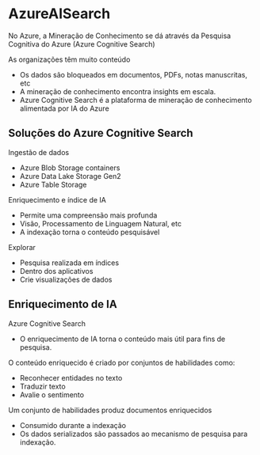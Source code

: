 # AzureAISearch

No Azure, a Mineração de Conhecimento se dá através da Pesquisa Cognitiva do Azure (Azure Cognitive Search) 

As organizações têm muito conteúdo

- Os dados são bloqueados em documentos, PDFs, notas manuscritas, etc
- A mineração de conhecimento encontra insights em escala.
- Azure Cognitive Search é a plataforma de mineração de conhecimento alimentada por IA do Azure

## Soluções do Azure Cognitive Search

Ingestão de dados

- Azure Blob Storage containers
- Azure Data Lake Storage Gen2
- Azure Table Storage

Enriquecimento e índice de IA

- Permite uma compreensão mais profunda
- Visão, Processamento de Linguagem Natural, etc
- A indexação torna o conteúdo pesquisável

Explorar

- Pesquisa realizada em índices
- Dentro dos aplicativos
- Crie visualizações de dados

## Enriquecimento de IA

Azure Cognitive Search

- O enriquecimento de IA torna o conteúdo mais útil para fins de pesquisa.

O conteúdo enriquecido é criado por conjuntos de habilidades como:

- Reconhecer entidades no texto
- Traduzir texto
- Avalie o sentimento

Um conjunto de habilidades produz documentos enriquecidos

- Consumido durante a indexação
- Os dados serializados são passados ao mecanismo de pesquisa para indexação.